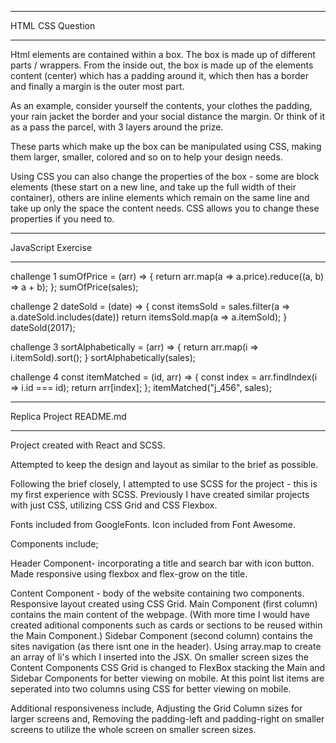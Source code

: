 *****************
HTML CSS Question
*****************
Html elements are contained within a box. The box is made up of different parts / wrappers. From the inside out, the box is made up of the elements content (center) which has a padding around it, which then has a border and finally a margin is the outer most part. 

As an example, consider yourself the contents, your clothes the padding, your rain jacket the border and your social distance the margin. Or think of it as a pass the parcel, with 3 layers around the prize.

These parts which make up the box can be manipulated using CSS, making them larger, smaller, colored and so on to help your design needs. 

Using CSS you can also change the properties of the box - some are block elements (these start on a new line, and take up the full width of their container), others are inline elements which remain on the same line and take up only the space the content needs. CSS allows you to change these properties if you need to. 


*******************
JavaScript Exercise
*******************
challenge 1
sumOfPrice = (arr) => {
    return arr.map(a => a.price).reduce((a, b) => a + b);
};
sumOfPrice(sales);

challenge 2
dateSold = (date) => {
    const itemsSold = sales.filter(a => a.dateSold.includes(date))
    return itemsSold.map(a => a.itemSold);
}
dateSold(2017);

challenge 3
sortAlphabetically = (arr) => {
    return arr.map(i => i.itemSold).sort();
}
sortAlphabetically(sales);

challenge 4
const itemMatched = (id, arr) => {
    const index = arr.findIndex(i => i.id === id);
    return arr[index];
};
itemMatched("j_456", sales);

*************************
Replica Project README.md
*************************

Project created with React and SCSS.

Attempted to keep the design and layout as similar to the brief as possible.

Following the brief closely, I attempted to use SCSS for the project - this is my first experience with SCSS. 
Previously I have created similar projects with just CSS, utilizing CSS Grid and CSS Flexbox.

Fonts included from GoogleFonts.
Icon included from Font Awesome.

Components include;

Header Component- incorporating a title and search bar with icon button. 
Made responsive using flexbox and flex-grow on the title.

Content Component - body of the website containing two components. 
Responsive layout created using CSS Grid.
    Main Component (first column) contains the main content of the webpage. 
    (With more time I would have created aditional components such as cards or sections to be reused within the Main Component.)
    Sidebar Component (second column) contains the sites navigation (as there isnt one in the header). 
    Using array.map to create an array of li's which I inserted into the JSX.
    On smaller screen sizes the Content Components CSS Grid is changed to FlexBox stacking the Main and Sidebar Components for better viewing on mobile. At this point list items are seperated into two columns using CSS for better viewing on mobile.

Additional responsiveness include, 
Adjusting the Grid Column sizes for larger screens and,
Removing the padding-left and padding-right on smaller screens to utilize the whole screen on smaller screen sizes.
